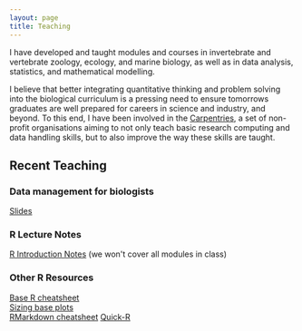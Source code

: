 ```yaml
---
layout: page
title: Teaching
---
```

I have developed and taught modules and courses in invertebrate and vertebrate zoology, ecology, and marine biology, as well as in data analysis, statistics, and mathematical modelling.

I believe that better integrating quantitative thinking and problem solving into the biological curriculum is a pressing need to ensure tomorrows graduates are well prepared for careers in science and industry, and beyond. To this end, I have been involved in the [Carpentries](https://software-carpentry.org/), a set of non-profit organisations aiming to not only teach basic research computing and data handling skills, but to also improve the way these skills are taught.


## Recent Teaching 

### Data management for biologists

[Slides](http://pboesu.github.io/public/grad_skills_2017_data_management.pdf) 

### R Lecture Notes 
[R Introduction Notes](http://pboesu.github.io/r-intro-biometry)  (we won't cover all modules in class)

### Other R Resources
[Base R cheatsheet](https://www.rstudio.com/wp-content/uploads/2016/10/r-cheat-sheet-3.pdf)  
[Sizing base plots](https://www.rstudio.com/wp-content/uploads/2016/10/how-big-is-your-graph.pdf)  
[RMarkdown cheatsheet](https://www.rstudio.com/wp-content/uploads/2015/02/rmarkdown-cheatsheet.pdf)
[Quick-R](http://www.statmethods.net/index.html)  

